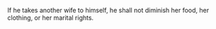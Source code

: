 If he takes another wife to himself, he shall not diminish her food, her clothing, or her marital rights.
